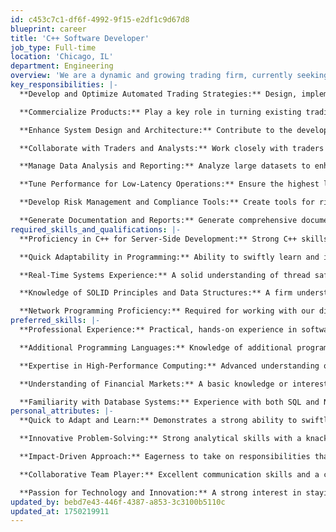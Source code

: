 ```yaml
---
id: c453c7c1-df6f-4992-9f15-e2df1c9d67d8
blueprint: career
title: 'C++ Software Developer'
job_type: Full-time
location: 'Chicago, IL'
department: Engineering
overview: 'We are a dynamic and growing trading firm, currently seeking an innovative C++ Software Developer to join our team. This role is pivotal to our dual mission: developing cutting-edge automated trading strategies and commercializing our existing trading platforms and tools. Our primary trading assets are equity options and equities, with an exciting expansion into futures on the horizon. As a key member of our relatively small but rapidly expanding team, you will have the opportunity to make substantial contributions and experience significant upward mobility within the company. Your work will not only shape the future of our trading operations but also influence the evolution of our commercial products. This is a unique chance to be part of a firm where individual efforts have a direct and meaningful impact.'
key_responsibilities: |-
  **Develop and Optimize Automated Trading Strategies:** Design, implement, and refine algorithms specifically for equity options, equities, and futures trading.

  **Commercialize Products:** Play a key role in turning existing trading platforms and tools into market-ready products.

  **Enhance System Design and Architecture:** Contribute to the development and enhancement of our core trading platform, ensuring high performance, scalability, and adaptability to new asset classes.

  **Collaborate with Traders and Analysts:** Work closely with traders to understand their needs, translating complex trading concepts into efficient technical solutions.

  **Manage Data Analysis and Reporting:** Analyze large datasets to enhance and validate trading strategies.

  **Tune Performance for Low-Latency Operations:** Ensure the highest levels of system performance, particularly in the context of high-frequency trading.

  **Develop Risk Management and Compliance Tools:** Create tools for risk assessment, management, and compliance monitoring to ensure adherence to relevant regulations and internal risk guidelines.

  **Generate Documentation and Reports:** Generate comprehensive documentation and reports, supporting both internal strategy development and external product transparency.
required_skills_and_qualifications: |-
  **Proficiency in C++ for Server-Side Development:** Strong C++ skills are essential for our server-side application development, particularly within Linux environments. We value a solid foundation in C++ programming principles and the ability to effectively apply them in complex software development.

  **Quick Adaptability in Programming:** Ability to swiftly learn and integrate new programming tools and methods.

  **Real-Time Systems Experience:** A solid understanding of thread safety and management in multithreaded applications.

  **Knowledge of SOLID Principles and Data Structures:** A firm understanding of these concepts is essential for effective development and problem-solving in our environment.

  **Network Programming Proficiency:** Required for working with our distributed system infrastructure.
preferred_skills: |-
  **Professional Experience:** Practical, hands-on experience in software development is valued. A formal degree is not a strict requirement, but some level of professional experience is necessary.

  **Additional Programming Languages:** Knowledge of additional programming languages and frameworks, reflecting a versatile skill set.

  **Expertise in High-Performance Computing:** Advanced understanding of optimizing systems for high performance and low latency.

  **Understanding of Financial Markets:** A basic knowledge or interest in financial markets and trading systems.

  **Familiarity with Database Systems:** Experience with both SQL and NoSQL databases, beneficial for managing and optimizing data in distributed environments.
personal_attributes: |-
  **Quick to Adapt and Learn:** Demonstrates a strong ability to swiftly grasp and apply new concepts and technologies, essential in a fast-paced and evolving environment. 

  **Innovative Problem-Solving:** Strong analytical skills with a knack for developing innovative solutions to complex problems.

  **Impact-Driven Approach:** Eagerness to take on responsibilities that directly contribute to the firm’s growth and success.

  **Collaborative Team Player:** Excellent communication skills and a collaborative spirit, essential for working effectively in a team.

  **Passion for Technology and Innovation:** A strong interest in staying abreast of technological advancements, particularly those applicable to our field.
updated_by: bebd7e43-446f-4387-a853-3c3100b5110c
updated_at: 1750219911
---
```

